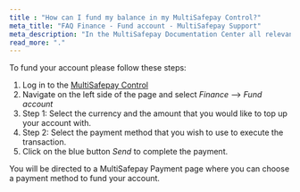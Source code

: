 ```yaml
---
title : "How can I fund my balance in my MultiSafepay Control?"
meta_title: "FAQ Finance - Fund account - MultiSafepay Support"
meta_description: "In the MultiSafepay Documentation Center all relevant information regarding our Plugins and API. As well as Support pages for Payment Method, Tools and General Questions. You can also find the contact details of our Support Team and Integration Team."
read_more: "."
---
```


To fund your account please follow these steps:

1. Log in to the [MultiSafepay Control](https://merchant.multisafepay.com)
2. Navigate on the left side of the page and select _Finance_ --> _Fund account_
3. Step 1: Select the currency and the amount that you would like to top up your account with.
4. Step 2: Select the payment method that you wish to use to execute the transaction.
5. Click on the blue button _Send_ to complete the payment.

You will be directed to a MultiSafepay Payment page where you can choose a payment method to fund your account.
